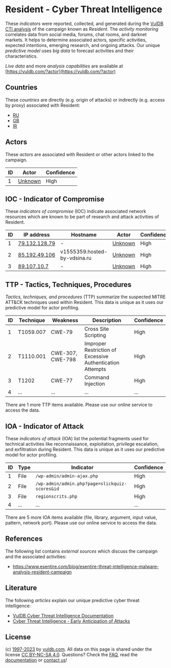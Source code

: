 # Resident - Cyber Threat Intelligence

These _indicators_ were reported, collected, and generated during the [VulDB CTI analysis](https://vuldb.com/?kb.cti) of the campaign known as _Resident_. The _activity monitoring_ correlates data from social media, forums, chat rooms, and darknet markets. It helps to determine associated actors, specific activities, expected intentions, emerging research, and ongoing attacks. Our unique _predictive model_ uses _big data_ to forecast activities and their characteristics.

_Live data_ and more _analysis capabilities_ are available at [https://vuldb.com/?actor](https://vuldb.com/?actor)

## Countries

These _countries_ are directly (e.g. origin of attacks) or indirectly (e.g. access by proxy) associated with Resident:

* [RU](https://vuldb.com/?country.ru)
* [GB](https://vuldb.com/?country.gb)
* [IR](https://vuldb.com/?country.ir)

## Actors

These _actors_ are associated with Resident or other actors linked to the campaign.

ID | Actor | Confidence
-- | ----- | ----------
1 | [Unknown](https://vuldb.com/?actor.unknown) | High

## IOC - Indicator of Compromise

These _indicators of compromise_ (IOC) indicate associated network resources which are known to be part of research and attack activities of Resident.

ID | IP address | Hostname | Actor | Confidence
-- | ---------- | -------- | ----- | ----------
1 | [79.132.128.79](https://vuldb.com/?ip.79.132.128.79) | - | [Unknown](https://vuldb.com/?actor.unknown) | High
2 | [85.192.49.106](https://vuldb.com/?ip.85.192.49.106) | v1555359.hosted-by-vdsina.ru | [Unknown](https://vuldb.com/?actor.unknown) | High
3 | [89.107.10.7](https://vuldb.com/?ip.89.107.10.7) | - | [Unknown](https://vuldb.com/?actor.unknown) | High

## TTP - Tactics, Techniques, Procedures

_Tactics, techniques, and procedures_ (TTP) summarize the suspected MITRE ATT&CK techniques used within Resident. This data is unique as it uses our predictive model for actor profiling.

ID | Technique | Weakness | Description | Confidence
-- | --------- | -------- | ----------- | ----------
1 | T1059.007 | CWE-79 | Cross Site Scripting | High
2 | T1110.001 | CWE-307, CWE-798 | Improper Restriction of Excessive Authentication Attempts | High
3 | T1202 | CWE-77 | Command Injection | High
4 | ... | ... | ... | ...

There are 1 more TTP items available. Please use our online service to access the data.

## IOA - Indicator of Attack

These _indicators of attack_ (IOA) list the potential fragments used for technical activities like reconnaissance, exploitation, privilege escalation, and exfiltration during Resident. This data is unique as it uses our predictive model for actor profiling.

ID | Type | Indicator | Confidence
-- | ---- | --------- | ----------
1 | File | `/wp-admin/admin-ajax.php` | High
2 | File | `/wp-admin/admin.php?page=slickquiz-scores&id` | High
3 | File | `regionscrits.php` | High
4 | ... | ... | ...

There are 5 more IOA items available (file, library, argument, input value, pattern, network port). Please use our online service to access the data.

## References

The following list contains _external sources_ which discuss the campaign and the associated activities:

* https://www.esentire.com/blog/esentire-threat-intelligence-malware-analysis-resident-campaign

## Literature

The following _articles_ explain our unique predictive cyber threat intelligence:

* [VulDB Cyber Threat Intelligence Documentation](https://vuldb.com/?kb.cti)
* [Cyber Threat Intelligence - Early Anticipation of Attacks](https://www.scip.ch/en/?labs.20201022)

## License

(c) [1997-2023](https://vuldb.com/?kb.changelog) by [vuldb.com](https://vuldb.com/?kb.about). All data on this page is shared under the license [CC BY-NC-SA 4.0](https://creativecommons.org/licenses/by-nc-sa/4.0/). Questions? Check the [FAQ](https://vuldb.com/?kb.faq), read the [documentation](https://vuldb.com/?kb) or [contact us](https://vuldb.com/?contact)!

